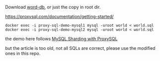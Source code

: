 
Download [word-db](https://dev.mysql.com/doc/index-other.html), or just the copy in root dir.


https://proxysql.com/documentation/getting-started/


```
docker exec -i proxy-sql-demo-mysql1 mysql -uroot world < world.sql
docker exec -i proxy-sql-demo-mysql2 mysql -uroot world < world.sql
```

the demo here follows [MySQL Sharding with ProxySQL](https://www.percona.com/blog/mysql-sharding-with-proxysql/)

but the article is  too old, not all SQLs are correct, please use the modified ones in this repo.